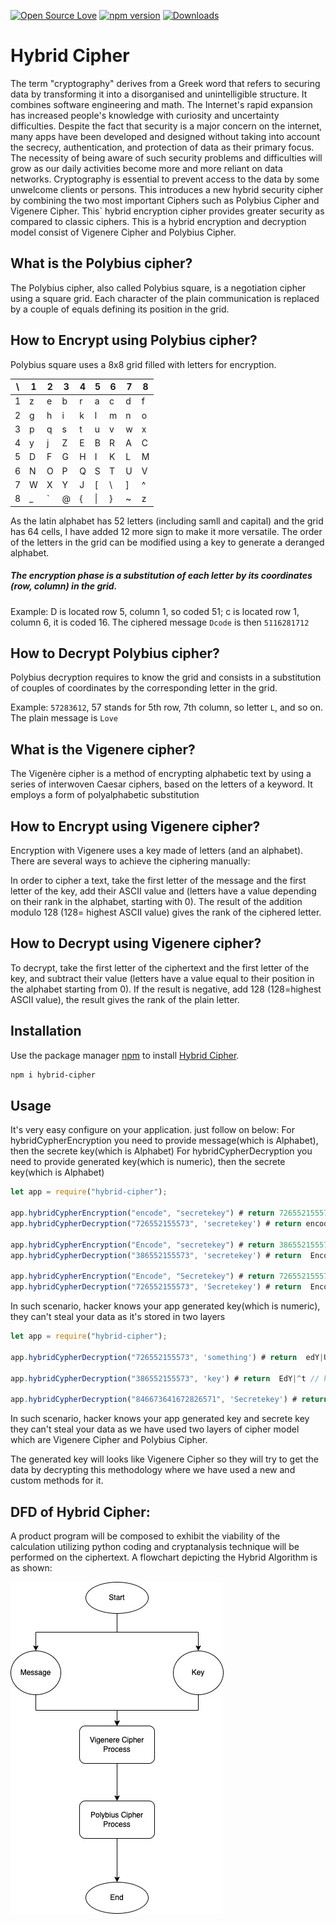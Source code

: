 [![Open Source Love](https://badges.frapsoft.com/os/mit/mit.svg?v=102)](https://github.com/elubilu/hybrid-cypher)
[![npm version](https://badge.fury.io/js/hybrid-cipher.svg)](https://badge.fury.io/js/hybrid-cipher)
[![Downloads](https://img.shields.io/npm/dm/hybrid-cipher.svg)](https://www.npmjs.com/package/hybrid-cipher)

# Hybrid Cipher
The term "cryptography" derives from a Greek word that refers to securing data by transforming it into a disorganised and unintelligible structure. It combines software engineering and math. The Internet's rapid expansion has increased people's knowledge with curiosity and uncertainty difficulties. Despite the fact that security is a major concern on the internet, many apps have been developed and designed without taking into account the secrecy, authentication, and protection of data as their primary focus. The necessity of being aware of such security problems and difficulties will grow as our daily activities become more and more reliant on data networks. Cryptography is essential to prevent access to the data by some unwelcome clients or persons. This introduces a new hybrid security cipher by combining the two most important Ciphers such as Polybius Cipher and Vigenere Cipher. This` hybrid encryption cipher provides greater security as compared to classic ciphers. This is a hybrid encryption and decryption model consist of Vigenere Cipher and Polybius Cipher.

## What is the Polybius cipher?

The Polybius cipher, also called Polybius square, is a negotiation cipher using a square grid. Each character of the plain communication is replaced by a couple of equals defining its position in the grid. 

## How to Encrypt using Polybius cipher?

Polybius square uses a 8x8 grid filled with letters for encryption.

| \ | 1 | 2 | 3 | 4 | 5 | 6 | 7 | 8 |
| - | - | - | - | - | - | - | - | - |
| 1 | z | e | b | r | a | c | d | f |
| 2 | g | h | i | k | l | m | n | o |
| 3 | p | q | s | t | u | v | w | x |
| 4 | y | j | Z | E | B | R | A | C |
| 5 | D | F | G | H | I | K | L | M |
| 6 | N | O | P | Q | S | T | U | V |
| 7 | W | X | Y | J | [ | \ | ] | ^ |
| 8 | _ | ` | @ | { | \| | } | ~ | z |


As the latin alphabet has 52 letters (including samll and capital) and the grid has 64 cells, I have added 12 more sign to make it more versatile. The order of the letters in the grid can be modified using a key to generate a deranged alphabet.

##### The encryption phase is a substitution of each letter by its coordinates (row, column) in the grid.

Example: D is located row 5, column 1, so coded 51; c is located row 1, column 6, it is coded 16. The ciphered message `Dcode` is then `5116281712`

## How to Decrypt Polybius cipher?

Polybius decryption requires to know the grid and consists in a substitution of couples of coordinates by the corresponding letter in the grid.

Example: `57283612`, 57 stands for 5th row, 7th column, so letter `L`, and so on. The plain message is `Love`

## What is the Vigenere cipher?

The Vigenère cipher is a method of encrypting alphabetic text by using a series of interwoven Caesar ciphers, based on the letters of a keyword. It employs a form of polyalphabetic substitution

## How to Encrypt using Vigenere cipher?

Encryption with Vigenere uses a key made of letters (and an alphabet). There are several ways to achieve the ciphering manually:

In order to cipher a text, take the first letter of the message and the first letter of the key, add their ASCII value and  (letters have a value depending on their rank in the alphabet, starting with 0). The result of the addition modulo 128 (128= highest ASCII value) gives the rank of the ciphered letter. 

## How to Decrypt using Vigenere cipher?

To decrypt, take the first letter of the ciphertext and the first letter of the key, and subtract their value (letters have a value equal to their position in the alphabet starting from 0). If the result is negative, add 128 (128=highest ASCII value), the result gives the rank of the plain letter.


## Installation

Use the package manager [npm](https://www.npmjs.com/package/hybrid-cipher) to install [Hybrid Cipher](https://www.npmjs.com/package/hybrid-cipher).

```bash
npm i hybrid-cipher

```

## Usage

It's very easy configure on your application. just follow on below: 
For hybridCypherEncryption you need to provide message(which is Alphabet), then the secrete key(which is Alphabet)
For hybridCypherDecryption you need to provide generated key(which is numeric), then the secrete key(which is Alphabet)

```javascript
let app = require("hybrid-cipher");

app.hybridCypherEncryption("encode", "secretekey") # return 726552155573
app.hybridCypherDecryption("726552155573", 'secretekey') # return encode

app.hybridCypherEncryption("Encode", "secretekey") # return 386552155573
app.hybridCypherDecryption("386552155573", 'secretekey') # return  Encode

app.hybridCypherEncryption("Encode", "Secretekey") # return 726552155573
app.hybridCypherDecryption("726552155573", 'Secretekey') # return  Encode

```
In such scenario, hacker knows your app generated key(which is numeric), they can't steal your data as it's stored in two layers

```javascript
let app = require("hybrid-cipher");

app.hybridCypherDecryption("726552155573", 'something') # return  edY|Uq  // Here the result is wrong,  it supposed to be 'encode'

app.hybridCypherDecryption("386552155573", 'key') # return  EdY|^t // here the result is wrong, it supposed to be 'Encode'

app.hybridCypherDecryption("846673641672826571", 'Secretekey') # return  hov_~d{hr // here the result is wrong, it supposed to be 'HelloWorld' 

```
In such scenario, hacker knows your app generated key and secrete key  they can't steal your data as we have used two layers of cipher model which are Vigenere Cipher and Polybius Cipher.

The generated key will looks like Vigenere Cipher so they will try to get the data by decrypting this methodology where we have used a new and custom methods for it. 

## DFD of Hybrid Cipher: 
A product program will be composed to exhibit the viability of the calculation utilizing python coding and cryptanalysis technique will be performed on the ciphertext. A flowchart depicting the Hybrid Algorithm is as shown: 

![Alt text](images/DFD.jpg "Hybrid Cipher DFD")



